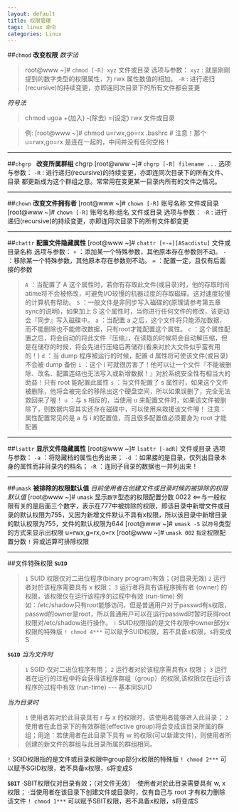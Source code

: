 ```yaml
---
layout: default
title: 权限管理
tags: linux 命令
categories: Linux
---
```


##`chmod`
**改变权限**
*数字法*
>root@www ~]# `chmod [-R] xyz` 文件或目录
选项与参数：
`xyz` : 就是刚刚提到的数字类型的权限属性，为 rwx 属性数值的相加。
`-R` : 进行递归(recursive)的持续变更，亦即连同次目录下的所有文件都会变更

*符号法*
>chmod
ugoa
+(加入) -(除去) =(设定)
rwx
文件或目录

>例:
[root@www ~]# chmod  u=rwx,go=rx  .bashrc
\# 注意！那个 u=rwx,go=rx 是连在一起的，中间并没有任何空格！

***

##`chgrp `
**改变所属群组**
chgrp [root@www ~]# `chgrp [-R] filename ...`
选项与参数： 
`-R` : 进行递归(recursive)的持续变更，亦即连同次目录下的所有文件、目录 都更新成为这个群组之意。常常用在变更某一目录内所有的文件之情况。

***

##`chown`
**改变文件拥有者**
[root@www ~]# `chown [-R]` 账号名称 文件或目录
[root@www ~]# `chown [-R]` 账号名称:组名 文件或目录
选项与参数：
`-R` : 进行递归(recursive)的持续变更，亦即连同次目录下的所有文件都变更

***

##`chattr`
**配置文件隐藏属性**
[root@www ~]# `chattr [+-=][ASacdistu]` 文件或目录名称
选项与参数：
`+`   ：添加某一个特殊参数，其他原本存在参数则不动。
`-`   ：移除某一个特殊参数，其他原本存在参数则不动。
`=`   ：配置一定，且仅有后面接的参数
>`A`  ：当配置了 A 这个属性时，若你有存取此文件(或目录)时，他的存取时间 atime将不会被修改，可避免I/O较慢的机器过度的存取磁碟。这对速度较慢的计算机有帮助。
`S`  ：一般文件是非同步写入磁碟的(原理请参考第五章sync的说明)，如果加上 S 这个属性时，当你进行任何文件的修改，该更动会『同步』写入磁碟中。
`a`  ：当配置 a 之后，这个文件将只能添加数据，而不能删除也不能修改数据，只有root才能配置这个属性。 
`c` ：这个属性配置之后，将会自动的将此文件『压缩』，在读取的时候将会自动解压缩，但是在储存的时候，将会先进行压缩后再储存(看来对於大文件似乎蛮有用的！)
`d`  ：当 dump 程序被运行的时候，配置 d 属性将可使该文件(或目录)不会被 dump 备份
`i`  ：这个 i 可就很厉害了！他可以让一个文件『不能被删除、改名、配置连结也无法写入或新增数据！』对於系统安全性有相当大的助益！只有 root 能配置此属性
`s`  ：当文件配置了 s 属性时，如果这个文件被删除，他将会被完全的移除出这个硬盘空间，所以如果误删了，完全无法救回来了喔！
`u`  ：与 s 相反的，当使用 u 来配置文件时，如果该文件被删除了，则数据内容其实还存在磁碟中，可以使用来救援该文件喔！
注意：属性配置常见的是 a 与 i 的配置值，而且很多配置值必须要身为 root 才能配置

***

##`lsattr`
**显示文件隐藏属性**
[root@www ~]# `lsattr [-adR]` 文件或目录
选项与参数：
`-a` ：将隐藏档的属性也秀出来；
`-d` ：如果接的是目录，仅列出目录本身的属性而非目录内的档名；
`-R` ：连同子目录的数据也一并列出来！ 

***

##`umask`
**被排除的权限默认值**
*目前使用者在创建文件或目录时候的被排除的权限默认值*
[root@www ~]# `umask`      显示`数字`型态的权限配置分数
0022          <==与一般权限有关的是后面三个数字，表示在777中被排除的权限，即该目录中新增文件或目录的默认权限为755，又因为新增文件默认不具有x权限，所以该目录中新增目录的默认权限为755，文件的默认权限为644
[root@www ~]# `umask -S`    以`符号`类型的方式来显示出权限
u=rwx,g=rx,o=rx
[root@www ~]# `umask 002`  `指定`权限配置分数
`!` 异或运算可排除权限

***

##文件特殊权限
**`SUID`**
>`1` SUID 权限仅对二进位程序(binary program)有效；(对目录无效)
>`2` 运行者对於该程序需要具有 x 权限；
>`3` 运行者将具有该程序拥有者 (owner) 的权限，该权限仅在运行该程序的过程中有效 (run-time)
>例如：/etc/shadow只有root能够访问，但是普通用户对于passwd有s权限，passwd的owner是root，所以普通用户可以在运行passwd时暂时获得root权限对/etc/shadow进行操作。
`!` SUID权限指的是文件权限中owner部分x权限的特殊版
`! chmod 4***` 可以赋予SUID权限，若不具备x权限，s将变成S

**`SGID`**
*当为文件时*
>`1` SGID 仅对二进位程序有用；
`2` 运行者对於该程序需具有x 权限；
`3` 运行者在运行的过程中将会获得该程序群组（group）的权限,该权限仅在运行该程序的过程中有效 (run-time) --- 基本同SUID

*当为目录时*
>`1` 使用者若对於此目录具有 r 与 x 的权限时，该使用者能够进入此目录；
`2` 使用者在此目录下的有效群组(effective group)将会变成该目录所属的群组；用途：若使用者在此目录下具有 w 的权限(可以新建文件)，则使用者所创建的新文件的群组与此目录所属的群组相同。

`!` SGID权限指的是文件或目录权限中group部分x权限的特殊版
`! chmod 2***` 可以赋予SGID权限，若不具备x权限，s将变成S

**`SBIT`**
·SBIT权限仅对目录有效；（对文件无效）
·使用者对於此目录需要具有 w, x 权限；
·当使用者在该目录下创建文件或目录时，仅有自己与 root 才有权力删除该文件
`! chmod 1***` 可以赋予SBIT权限，若不具备x权限，s将变成S